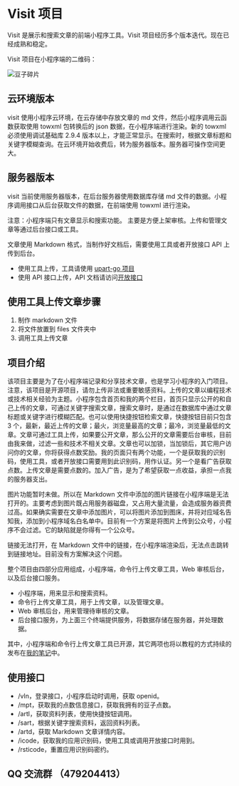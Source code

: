 # Visit 项目

Visit 是展示和搜索文章的前端小程序工具。Visit 项目经历多个版本迭代。现在已经成熟和稳定。

Visit 项目在小程序端的二维码：

![豆子碎片](https://www.91demo.top/visit.webp#pic_center)

## 云环境版本

visit 使用小程序云环境，在云存储中存放文章的 md 文件，然后小程序调用云函数获取使用 towxml 包转换后的 json 数据，在小程序端进行渲染。新的 towxml 必须使用调试基础库 2.9.4 版本以上，才能正常显示。在搜索时，根据文章标题和关键字模糊查询。在云环境开始收费后，转为服务器版本。服务器可操作空间更大。

## 服务器版本

visit 当前使用服务器版本，在后台服务器使用数据库存储 md 文件的数据。小程序调用接口从后台获取文件的数据，在前端使用 towxml 进行渲染。

注意：小程序端只有文章显示和搜索功能。 主要是方便上架审核。上传和管理文章等通过后台接口或工具。

文章使用 Markdown 格式，当制作好文档后，需要使用工具或者开放接口 API 上传到后台。

- 使用工具上传，工具请使用 [upart-go 项目](https://gitee.com/littletow/upart-go)
- 使用 API 接口上传，API 文档请访问[开放接口](https://www.91demo.top)

## 使用工具上传文章步骤

1. 制作 markdown 文件
2. 将文件放置到 files 文件夹中
3. 调用工具上传文章

## 项目介绍

该项目主要是为了在小程序端记录和分享技术文章，也是学习小程序的入门项目。注意，该项目是开源项目，请勿上传非法或重要敏感资料。上传的文章以编程技术或技术相关经验为主题。小程序包含首页和我的两个栏目，首页只显示公开的和自己上传的文章，可通过关键字搜索文章，搜索文章时，是通过在数据库中通过文章标题或关键字进行模糊匹配。也可以使用快捷按钮检索文章，快捷按钮目前只包含 3 个，最新，最近上传的文章；最火，浏览量最高的文章；最冷，浏览量最低的文章。文章可通过工具上传，如果要公开文章，那么公开的文章需要后台审核，目前由我来做，过滤一些和技术不相关文章。文章也可以加锁，当加锁后，其它用户访问你的文章，你将获得点数奖励。我的页面只有两个功能，一个是获取我的识别码，使用工具，或者开放接口需要用到此识别码，用作认证。另一个是看广告获取点数。上传文章是需要点数的。加入广告，是为了希望获取一点收益，承担一点我的服务器支出。

图片功能暂时未做。所以在 Markdown 文件中添加的图片链接在小程序端是无法打开的。主要考虑到图片既占用服务器磁盘，又占用大量流量，会造成服务器资费过高。如果确实需要在文章中添加图片，可以将图片添加到图床，并将对应域名告知我，添加到小程序域名白名单中。目前有一个方案是将图片上传到公众号，小程序不会过滤。它的缺陷就是你得有一个公众号。

链接无法打开，在 Markdown 文件中的链接，在小程序端渲染后，无法点击跳转到链接地址。目前没有方案解决这个问题。

整个项目由四部分应用组成，小程序端，命令行上传文章工具，Web 审核后台，以及后台接口服务。

- 小程序端，用来显示和搜索资料。
- 命令行上传文章工具，用于上传文章，以及管理文章。
- Web 审核后台，用来管理待审核的文章。
- 后台接口服务，为上面三个终端提供服务，将数据存储在服务器，并处理数据。

其中，小程序端和命令行上传文章工具已开源，其它两项也将以教程的方式持续的发布在[我的笔记](https://www.91demo.top)中。

## 使用接口

- /vln，登录接口，小程序启动时调用，获取 openid。
- /mpt，获取我的点数信息接口，获取我拥有的豆子点数。
- /artl，获取资料列表，使用快捷按钮调用。
- /sart，根据关键字搜索资料，返回资料列表。
- /artd，获取 Markdown 文章详情内容。
- /icode，获取我的应用识别码，使用工具或调用开放接口时用到。
- /rsticode，重置应用识别码密约。

## QQ 交流群 （479204413）
